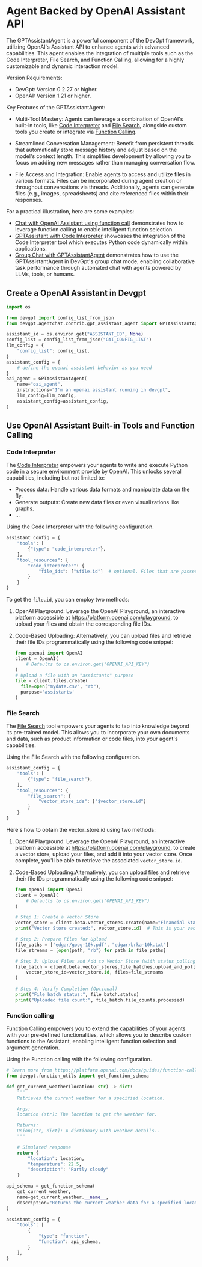 # Agent Backed by OpenAI Assistant API

The GPTAssistantAgent is a powerful component of the DevGpt framework, utilizing OpenAI's Assistant API to enhance agents with advanced capabilities. This agent enables the integration of multiple tools such as the Code Interpreter, File Search, and Function Calling, allowing for a highly customizable and dynamic interaction model.

Version Requirements:

- DevGpt: Version 0.2.27 or higher.
- OpenAI: Version 1.21 or higher.

Key Features of the GPTAssistantAgent:

- Multi-Tool Mastery:  Agents can leverage a combination of OpenAI's built-in tools, like [Code Interpreter](https://platform.openai.com/docs/assistants/tools/code-interpreter) and [File Search](https://platform.openai.com/docs/assistants/tools/file-search), alongside custom tools you create or integrate via [Function Calling](https://platform.openai.com/docs/assistants/tools/function-calling).

- Streamlined Conversation Management:  Benefit from persistent threads that automatically store message history and adjust based on the model's context length. This simplifies development by allowing you to focus on adding new messages rather than managing conversation flow.

- File Access and Integration:  Enable agents to access and utilize files in various formats. Files can be incorporated during agent creation or throughout conversations via threads. Additionally, agents can generate files (e.g., images, spreadsheets) and cite referenced files within their responses.

For a practical illustration, here are some examples:

- [Chat with OpenAI Assistant using function call](/docs/notebooks/agentchat_oai_assistant_function_call) demonstrates how to leverage function calling to enable intelligent function selection.
- [GPTAssistant with Code Interpreter](/docs/notebooks/agentchat_oai_code_interpreter) showcases the integration of the  Code Interpreter tool which executes Python code dynamically within applications.
- [Group Chat with GPTAssistantAgent](/docs/notebooks/agentchat_oai_assistant_groupchat) demonstrates how to use the GPTAssistantAgent in DevGpt's group chat mode, enabling collaborative task performance through automated chat with agents powered by LLMs, tools, or humans.

## Create a OpenAI Assistant in Devgpt

```python
import os

from devgpt import config_list_from_json
from devgpt.agentchat.contrib.gpt_assistant_agent import GPTAssistantAgent

assistant_id = os.environ.get("ASSISTANT_ID", None)
config_list = config_list_from_json("OAI_CONFIG_LIST")
llm_config = {
    "config_list": config_list,
}
assistant_config = {
    # define the openai assistant behavior as you need
}
oai_agent = GPTAssistantAgent(
    name="oai_agent",
    instructions="I'm an openai assistant running in devgpt",
    llm_config=llm_config,
    assistant_config=assistant_config,
)
```

## Use OpenAI Assistant Built-in Tools and Function Calling

### Code Interpreter

The [Code Interpreter](https://platform.openai.com/docs/assistants/tools/code-interpreter) empowers your agents to write and execute Python code in a secure environment provide by OpenAI. This unlocks several capabilities, including but not limited to:

- Process data: Handle various data formats and manipulate data on the fly.
- Generate outputs: Create new data files or even visualizations like graphs.
- ...

Using the Code Interpreter with the following configuration.
```python
assistant_config = {
    "tools": [
        {"type": "code_interpreter"},
    ],
    "tool_resources": {
        "code_interpreter": {
            "file_ids": ["$file.id"]  # optional. Files that are passed at the Assistant level are accessible by all Runs with this Assistant.
        }
    }
}
```

To get the `file.id`, you can employ two methods:

1. OpenAI Playground: Leverage the OpenAI Playground, an interactive platform accessible at https://platform.openai.com/playground, to upload your files and obtain the corresponding file IDs.

2. Code-Based Uploading: Alternatively, you can upload files and retrieve their file IDs programmatically using the following code snippet:

    ```python
    from openai import OpenAI
    client = OpenAI(
        # Defaults to os.environ.get("OPENAI_API_KEY")
    )
    # Upload a file with an "assistants" purpose
    file = client.files.create(
      file=open("mydata.csv", "rb"),
      purpose='assistants'
    )
    ```

### File Search

The [File Search](https://platform.openai.com/docs/assistants/tools/file-search) tool empowers your agents to tap into knowledge beyond its pre-trained model. This allows you to incorporate your own documents and data, such as product information or code files, into your agent's capabilities.

Using the File Search with the following configuration.

```python
assistant_config = {
    "tools": [
        {"type": "file_search"},
    ],
    "tool_resources": {
        "file_search": {
            "vector_store_ids": ["$vector_store.id"]
        }
    }
}
```

Here's how to obtain the vector_store.id using two methods:

1. OpenAI Playground: Leverage the OpenAI Playground, an interactive platform accessible at https://platform.openai.com/playground, to create a vector store, upload your files, and add it into your vector store. Once complete, you'll be able to retrieve the associated `vector_store.id`.

2. Code-Based Uploading:Alternatively, you can upload files and retrieve their file IDs programmatically using the following code snippet:

    ```python
    from openai import OpenAI
    client = OpenAI(
        # Defaults to os.environ.get("OPENAI_API_KEY")
    )

    # Step 1: Create a Vector Store
    vector_store = client.beta.vector_stores.create(name="Financial Statements")
    print("Vector Store created:", vector_store.id)  # This is your vector_store.id

    # Step 2: Prepare Files for Upload
    file_paths = ["edgar/goog-10k.pdf", "edgar/brka-10k.txt"]
    file_streams = [open(path, "rb") for path in file_paths]

    # Step 3: Upload Files and Add to Vector Store (with status polling)
    file_batch = client.beta.vector_stores.file_batches.upload_and_poll(
        vector_store_id=vector_store.id, files=file_streams
    )

    # Step 4: Verify Completion (Optional)
    print("File batch status:", file_batch.status)
    print("Uploaded file count:", file_batch.file_counts.processed)
    ```

### Function calling

Function Calling empowers you to extend the capabilities of your agents with your pre-defined functionalities, which allows you to describe custom functions to the Assistant, enabling intelligent function selection and argument generation.

Using the Function calling with the following configuration.

```python
# learn more from https://platform.openai.com/docs/guides/function-calling/function-calling
from devgpt.function_utils import get_function_schema

def get_current_weather(location: str) -> dict:
    """
    Retrieves the current weather for a specified location.

    Args:
    location (str): The location to get the weather for.

    Returns:
    Union[str, dict]: A dictionary with weather details..
    """

    # Simulated response
    return {
        "location": location,
        "temperature": 22.5,
        "description": "Partly cloudy"
    }

api_schema = get_function_schema(
    get_current_weather,
    name=get_current_weather.__name__,
    description="Returns the current weather data for a specified location."
)

assistant_config = {
    "tools": [
        {
            "type": "function",
            "function": api_schema,
        }
    ],
}
```
